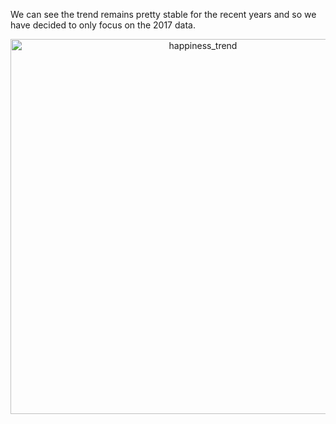 We can see the trend remains pretty stable for the recent years and so we have decided to only focus on the 2017 data.

<div>
    <a href="https://plot.ly/~wyr211/42/?share_key=L5RuJ8Mw787I9w98vunFag" target="_blank" title="happiness_trend" style="display: block; text-align: center;"><img src="https://plot.ly/~wyr211/42.png?share_key=L5RuJ8Mw787I9w98vunFag" alt="happiness_trend" style="max-width: 100%;width: 600px;"  width="100%" onerror="this.onerror=null;this.src='https://plot.ly/404.png';" /></a>
    
</div>




